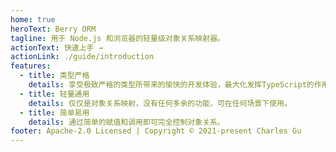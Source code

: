 ```yaml
---
home: true
heroText: Berry ORM
tagline: 用于 Node.js 和浏览器的轻量级对象关系映射器。
actionText: 快速上手 →
actionLink: ./guide/introduction
features:
  - title: 类型严格
    details: 享受极致严格的类型所带来的愉快的开发体验，最大化发挥TypeScript的作用。
  - title: 轻量通用
    details: 仅仅是对象关系映射，没有任何多余的功能，可在任何场景下使用。
  - title: 简单易用
    details: 通过简单的赋值和调用即可完全控制对象关系。
footer: Apache-2.0 Licensed | Copyright © 2021-present Charles Gu
---
```

